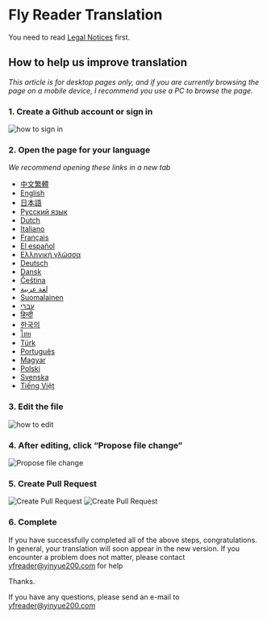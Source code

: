 # Fly Reader Translation

You need to read [Legal Notices](Legal%20Notices.md) first.

## How to help us improve translation

*This article is for desktop pages only, and if you are currently browsing the page on a mobile device, I recommend you use a PC to browse the page.*

### 1. Create a Github account or sign in

![how to sign in](https://github.com/yinyue200/FlyReaderTranslation/raw/master/FlyReaderMultilingualResourcesSolution/WebApplication1/img/20161112044405.jpg)

### 2. Open the page for your language

*We recommend opening these links in a new tab*

* [中文繁體](https://github.com/yinyue200/FlyReaderTranslation/blob/master/FlyReaderMultilingualResourcesSolution/WebApplication1/zh-Hant.csv)
* [English](https://github.com/yinyue200/FlyReaderTranslation/blob/master/FlyReaderMultilingualResourcesSolution/WebApplication1/en-US.csv)
* [日本語](https://github.com/yinyue200/FlyReaderTranslation/blob/master/FlyReaderMultilingualResourcesSolution/WebApplication1/ja.csv)
* [Русский язык](https://github.com/yinyue200/FlyReaderTranslation/blob/master/FlyReaderMultilingualResourcesSolution/WebApplication1/ru.csv)
* [Dutch](https://github.com/yinyue200/FlyReaderTranslation/blob/master/FlyReaderMultilingualResourcesSolution/WebApplication1/nl.csv)
* [Italiano](https://github.com/yinyue200/FlyReaderTranslation/blob/master/FlyReaderMultilingualResourcesSolution/WebApplication1/it.csv)
* [Français](https://github.com/yinyue200/FlyReaderTranslation/blob/master/FlyReaderMultilingualResourcesSolution/WebApplication1/fr.csv)
* [El español](https://github.com/yinyue200/FlyReaderTranslation/blob/master/FlyReaderMultilingualResourcesSolution/WebApplication1/es.csv)
* [Ελληνική γλώσσα](https://github.com/yinyue200/FlyReaderTranslation/blob/master/FlyReaderMultilingualResourcesSolution/WebApplication1/el.csv)
* [Deutsch](https://github.com/yinyue200/FlyReaderTranslation/blob/master/FlyReaderMultilingualResourcesSolution/WebApplication1/de.csv)
* [Dansk](https://github.com/yinyue200/FlyReaderTranslation/blob/master/FlyReaderMultilingualResourcesSolution/WebApplication1/da.csv)
* [Čeština](https://github.com/yinyue200/FlyReaderTranslation/blob/master/FlyReaderMultilingualResourcesSolution/WebApplication1/cs.csv)
* [لغة عربية](https://github.com/yinyue200/FlyReaderTranslation/blob/master/FlyReaderMultilingualResourcesSolution/WebApplication1/ar.csv)
* [Suomalainen](https://github.com/yinyue200/FlyReaderTranslation/blob/master/FlyReaderMultilingualResourcesSolution/WebApplication1/fi.csv)
* [עברי](https://github.com/yinyue200/FlyReaderTranslation/blob/master/FlyReaderMultilingualResourcesSolution/WebApplication1/he.csv)
* [हिन्दी](https://github.com/yinyue200/FlyReaderTranslation/blob/master/FlyReaderMultilingualResourcesSolution/WebApplication1/hi.csv)
* [한국의](https://github.com/yinyue200/FlyReaderTranslation/blob/master/FlyReaderMultilingualResourcesSolution/WebApplication1/ko.csv)
* [ไทย](https://github.com/yinyue200/FlyReaderTranslation/blob/master/FlyReaderMultilingualResourcesSolution/WebApplication1/th.csv)
* [Türk](https://github.com/yinyue200/FlyReaderTranslation/blob/master/FlyReaderMultilingualResourcesSolution/WebApplication1/tr.csv)
* [Português](https://github.com/yinyue200/FlyReaderTranslation/blob/master/FlyReaderMultilingualResourcesSolution/WebApplication1/pt.csv)
* [Magyar](https://github.com/yinyue200/FlyReaderTranslation/blob/master/FlyReaderMultilingualResourcesSolution/WebApplication1/hu.csv)
* [Polski](https://github.com/yinyue200/FlyReaderTranslation/blob/master/FlyReaderMultilingualResourcesSolution/WebApplication1/pl.csv)
* [Svenska](https://github.com/yinyue200/FlyReaderTranslation/blob/master/FlyReaderMultilingualResourcesSolution/WebApplication1/sv.csv)
* [Tiếng Việt](https://github.com/yinyue200/FlyReaderTranslation/blob/master/FlyReaderMultilingualResourcesSolution/WebApplication1/vi.csv)

### 3. Edit the file
![how to edit](https://github.com/yinyue200/FlyReaderTranslation/raw/master/FlyReaderMultilingualResourcesSolution/WebApplication1/img/20161112044938.jpg)

### 4. After editing, click “Propose file change”
![Propose file change](https://github.com/yinyue200/FlyReaderTranslation/raw/master/FlyReaderMultilingualResourcesSolution/WebApplication1/img/20161112045450.jpg)

### 5. Create Pull Request
![Create Pull Request](https://github.com/yinyue200/FlyReaderTranslation/raw/master/FlyReaderMultilingualResourcesSolution/WebApplication1/img/20161112045658.jpg)
![Create Pull Request](https://github.com/yinyue200/FlyReaderTranslation/raw/master/FlyReaderMultilingualResourcesSolution/WebApplication1/img/20161112045817.jpg)

### 6. Complete
If you have successfully completed all of the above steps, congratulations. In general, your translation will soon appear in the new version.
If you encounter a problem does not matter, please contact yfreader@yinyue200.com for help

Thanks.

If you have any questions, please send an e-mail to yfreader@yinyue200.com
